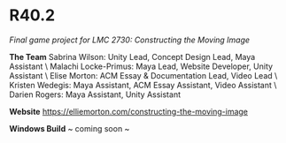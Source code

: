 # R40.2
*Final game project for LMC 2730: Constructing the Moving Image*

**The Team**
Sabrina Wilson: Unity Lead, Concept Design Lead, Maya Assistant \ 
Malachi Locke-Primus: Maya Lead, Website Developer, Unity Assistant \ 
Elise Morton: ACM Essay & Documentation Lead, Video Lead \ 
Kristen Wedegis: Maya Assistant, ACM Essay Assistant, Video Assistant \ 
Darien Rogers: Maya Assistant, Unity Assistant

**Website** https://elliemorton.com/constructing-the-moving-image

**Windows Build** ~ coming soon ~
